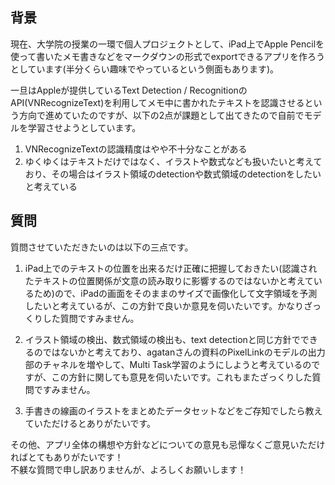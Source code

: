 ## 背景

現在、大学院の授業の一環で個人プロジェクトとして、iPad上でApple Pencilを使って書いたメモ書きなどをマークダウンの形式でexportできるアプリを作ろうとしています(半分くらい趣味でやっているという側面もあります)。

一旦はAppleが提供しているText Detection / RecognitionのAPI(VNRecognizeText)を利用してメモ中に書かれたテキストを認識させるという方向で進めていたのですが、以下の2点が課題として出てきたので自前でモデルを学習させようとしています。

1. VNRecognizeTextの認識精度はやや不十分なことがある
2. ゆくゆくはテキストだけではなく、イラストや数式なども扱いたいと考えており、その場合はイラスト領域のdetectionや数式領域のdetectionをしたいと考えている

## 質問

質問させていただきたいのは以下の三点です。

1. iPad上でのテキストの位置を出来るだけ正確に把握しておきたい(認識されたテキストの位置関係が文意の読み取りに影響するのではないかと考えているため)ので、iPadの画面をそのままのサイズで画像化して文字領域を予測したいと考えているが、この方針で良いか意見を伺いたいです。かなりざっくりした質問ですみません。

2. イラスト領域の検出、数式領域の検出も、text detectionと同じ方針でできるのではないかと考えており、agatanさんの資料のPixelLinkのモデルの出力部のチャネルを増やして、Multi Task学習のようにしようと考えているのですが、この方針に関しても意見を伺いたいです。これもまたざっくりした質問ですみません。

3. 手書きの線画のイラストをまとめたデータセットなどをご存知でしたら教えていただけるとありがたいです。


その他、アプリ全体の構想や方針などについての意見も忌憚なくご意見いただければとてもありがたいです！  
不躾な質問で申し訳ありませんが、よろしくお願いします！

